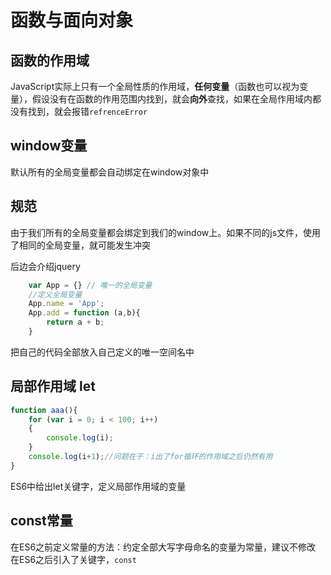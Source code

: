 # 函数与面向对象

## 函数的作用域

JavaScript实际上只有一个全局性质的作用域，**任何变量**（函数也可以视为变量），假设没有在函数的作用范围内找到，就会**向外**查找，如果在全局作用域内都没有找到，就会报错`refrenceError`

## window变量

默认所有的全局变量都会自动绑定在window对象中

## 规范

由于我们所有的全局变量都会绑定到我们的window上。如果不同的js文件，使用了相同的全局变量，就可能发生冲突

后边会介绍jquery

```javascript
    var App = {} // 唯一的全局变量
    //定义全局变量
    App.name = 'App';
    App.add = function (a,b){
        return a + b;
    }
```
把自己的代码全部放入自己定义的唯一空间名中

## 局部作用域 let
```javascript
function aaa(){
    for (var i = 0; i < 100; i++)
    {
        console.log(i);
    }
    console.log(i+1);//问题在于：i出了for循环的作用域之后仍然有用
}
```
ES6中给出let关键字，定义局部作用域的变量

## const常量
在ES6之前定义常量的方法：约定全部大写字母命名的变量为常量，建议不修改
在ES6之后引入了关键字，`const`
